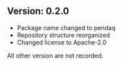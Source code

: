 Version: 0.2.0
------------
- Package name changed to pendaq
- Repository structure reorganized
- Changed license to Apache-2.0

All other version are not recorded.